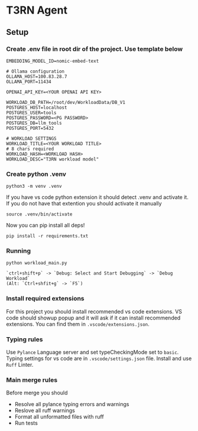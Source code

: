 
# T3RN Agent

## Setup

### Create .env file in root dir of the project. Use template below
```
EMBEDDING_MODEL_ID=nomic-embed-text

# Ollama configuration
OLLAMA_HOST=100.83.28.7
OLLAMA_PORT=11434

OPENAI_API_KEY=<YOUR OPENAI API KEY>

WORKLOAD_DB_PATH=/root/dev/WorkloadData/DB_V1
POSTGRES_HOST=localhost
POSTGRES_USER=tools
POSTGRES_PASSWORD=<PG PASSWORD>
POSTGRES_DB=llm_tools
POSTGRES_PORT=5432

# WORKLOAD SETTINGS 
WORKLOAD_TITLE=<YOUR WORKLOAD TITLE>
# 8 chars required
WORKLOAD_HASH=<WORKLOAD HASH>
WORKLOAD_DESC="T3RN workload model" 
```

### Create python .venv
```
python3 -m venv .venv
```
If you have vs code python extension it should detect .venv and activate it. If you do not have that extention you should activate it manually
```
source .venv/bin/activate
```
Now you can pip install all deps!
```
pip install -r requirements.txt 
```

### Running
```
python workload_main.py
```
```
`ctrl+shift+p` -> `Debug: Select and Start Debugging` -> `Debug Workload`
(Alt: `Ctrl+shfit+g` -> `F5`)
```

### Install required extensions
For this project you should install recommended vs code extensions. 
VS code should showup popup and it will ask if it can install recommended extensions.
You can find them in `.vscode/extensions.json`.

### Typing rules
Use `Pylance` Language server and set typeCheckingMode set to `basic`. 
Typing settings for vs code are in `.vscode/settings.json` file. Install and use `Ruff` Linter.

### Main merge rules
Before merge you should
* Resolve all pylance typing errors and warnings
* Reslove all ruff warnings
* Format all unformatted files with ruff
* Run tests


